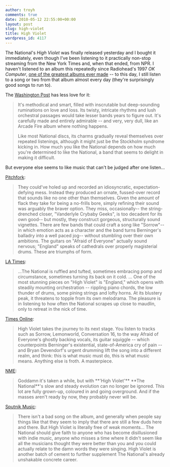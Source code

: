 ```yaml
---
author: troyh
comments: true
date: 2010-05-12 22:55:00+00:00
layout: post
slug: high-violet
title: High Violet
wordpress_id: 4117
---
```


The National's _High Violet_ was finally released yesterday and I bought it immediately, even though I've been listening to it practically non-stop streaming from the New York Times and, when that ended, from NPR. I haven't listened to an album this repeatedly since Radiohead's 1997 _OK Computer_, [one of the greatest albums ever made](http://www.time.com/time/2006/100albums/0,27693,OK_Computer,00.html) -- to this day, I still listen to a song or two from that album almost every day (they're surprisingly good songs to run to).
<!-- more -->

The [Washington Post](http://blog.washingtonpost.com/clicktrack/2010/05/album_review_the_national_high.html) has less love for it:


<blockquote>It's methodical and smart, filled with inscrutable but deep-sounding  ruminations on love and loss. Its twisty, intricate rhythms and lush  orchestral passages would take lesser bands years to figure out. It's  carefully made and entirely admirable -- and very, very dull, like an  Arcade Fire album where nothing happens.

Like most National discs, its charms gradually reveal themselves over  repeated listenings, although it might just be the Stockholm syndrome  kicking in. How much you like the National depends on how much you're  determined to like the National, a band that seems to delight in making  it difficult.</blockquote>


But everyone else seems to like music that can't be judged after one listen...

[Pitchfork](http://pitchfork.com/reviews/albums/14203-high-violet/):


<blockquote>They could've holed up and recorded an idiosyncratic,  expectation-defying mess. Instead they produced an ornate, fussed-over  record that sounds like no one other than themselves.  Given the amount  of flack they take for being a no-frills bore, simply refining their  sound was arguably the braver option. They miss, occasionally-- the  string-drenched closer, "Vanderlyle Crybaby Geeks", is too decadent for  its own good-- but mostly, they construct gorgeous, structurally sound  vignettes. There are few bands that could craft a song like "Sorrow"--  in which emotion acts as a character and the band turns Berninger's  balladry into a well paced jog-- without stumbling over their own  ambitions.  The guitars on "Afraid of Everyone" actually sound nervous;  "England" speaks of cathedrals over properly magisterial drums. These  are triumphs of form.</blockquote>


[LA Times](http://latimesblogs.latimes.com/music_blog/2010/05/album-review-the-nationals-high-violet.html):


<blockquote>...The National is ruffled and tufted, sometimes embracing pomp and  circumstance, sometimes turning its back on it cold. ... One of the most stunning pieces on "High Violet" is "England," which opens with steadily mounting orchestration --  rippling piano chords, the low thunder of drums, some pining strings and  lofty horns. At its blustery peak, it threatens to topple from its own  melodrama. The pleasure is in listening to how often the National  scrapes up close to maudlin, only to retreat in the nick of time.</blockquote>


[Times Online](http://entertainment.timesonline.co.uk/tol/arts_and_entertainment/music/cd_reviews/article7117334.ece):


<blockquote>High Violet takes the  journey to its next stage. You listen to tracks such as Sorrow,  Lemonworld,  Conversation 16, to the way Afraid of Everyone's ghostly backing vocals,  its  guitar squiggle -- which counterpoints Berninger's existential,  state-of-America cry of pain -- and Bryan Devendorf's urgent drumming  lift  the song into a different realm, and think: this is what music must do,  this  is what music means. Anything else is froth. A masterpiece.</blockquote>


[NME](http://www.nme.com/reviews/the-national--2/11286):


<blockquote>Goddamn it's taken a while, but with **'High Violet'** **The  National**'s slow and steady evolution can no longer be ignored.  This lot are fully grown-up, coloured in and going overground. And if  the masses aren't ready by now, they probably never will be.</blockquote>


[Sputnik Music](http://www.sputnikmusic.com/review_36372):


<blockquote>There  isn't a bad song on the album, and generally when people say things  like that they seem to imply that there are still a few duds here and  there.  But High Violet is literally free of weak moments... The National should give faith to anyone who has become disillusioned  with indie music, anyone who misses a time where it didn't seem like all  the musicians thought they were better than you and you could actually  relate to the damn words they were singing.  High Violet is another  batch of cement to further supplement The National's already unshakable  concrete career.</blockquote>
